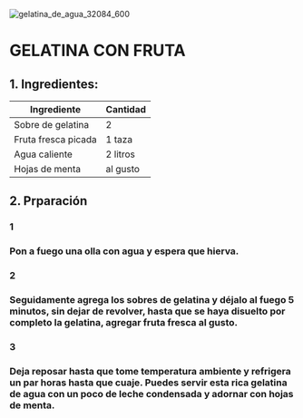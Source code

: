 ﻿<p align="center">

![gelatina_de_agua_32084_600](https://user-images.githubusercontent.com/101123094/158699670-1941cfa9-3941-4afd-966f-1a51ba8d9b77.jpg)

 </p>
 
  # GELATINA CON FRUTA
  
  ## 1. Ingredientes:

  <div align="center">

| Ingrediente          | Cantidad   |
| ---------------------| -----------|
| Sobre de gelatina    | 2          |
| Fruta fresca picada  | 1 taza     |
| Agua caliente        | 2 litros   |
| Hojas de menta       | al gusto   |

</div>
  
  ## 2. Prparación
### 1
### Pon a fuego una olla con agua y espera que hierva.

### 2
### Seguidamente agrega los sobres de gelatina y déjalo al fuego 5 minutos, sin dejar de revolver, hasta que se haya disuelto por completo la gelatina, agregar fruta fresca al gusto.

### 3
### Deja reposar hasta que tome temperatura ambiente y refrigera un par horas hasta que cuaje. Puedes servir esta rica gelatina de agua con un poco de leche condensada y adornar con hojas de menta.



